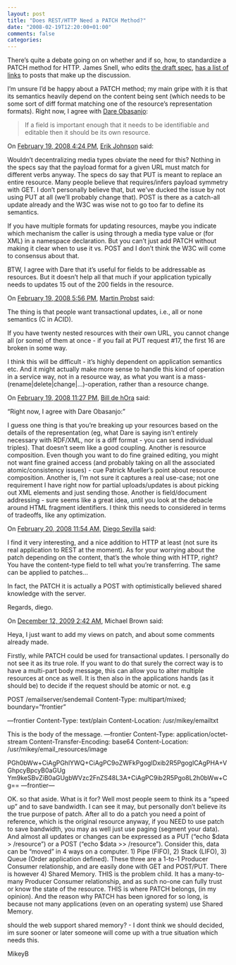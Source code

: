 ```yaml
---
layout: post
title: "Does REST/HTTP Need a PATCH Method?"
date: "2008-02-19T12:20:00+01:00"
comments: false
categories: 
---
```


<p>There&#8217;s quite a debate going on on whether and if so, how, to standardize a PATCH method for HTTP. James Snell, who edits <a href="http://www.greenbytes.de/tech/webdav/draft-dusseault-http-patch-11.html">the draft spec</a>, <a href="http://www.snellspace.com/wp/?p=894">has a list of links</a> to posts that make up the discussion. </p>

<p>I&#8217;m unsure I&#8217;d be happy about a PATCH method; my main gripe with it is that its semantics heavily depend on the content being sent (which needs to be some sort of diff format matching one of the resource&#8217;s representation formats). Right now, I agree with <a href="http://www.25hoursaday.com/weblog/2008/02/16/ThoughtsOnGooglesProposalForGranularUpdatesInAtomPub.aspx">Dare Obasanjo</a>:</p>

<blockquote>
<p>If a field is important enough that it needs to be identifiable and editable then it should be its own resource.</p>
</blockquote>

<section class="comments">



<div class="comment" id="comment-1617">
On <a href="#comment-1617" title="Permalink to this comment">February 19, 2008  4:24 PM</a>, <a href="http://appside.blogspot.com" title="http://appside.blogspot.com" rel="nofollow">Erik Johnson</a>
said:
<p>Wouldn&#8217;t decentralizing media types obviate the need for this?  Nothing in the specs say that the payload format for a given URL must match for different verbs anyway.  The specs do say that PUT is meant to replace an entire resource.  Many people believe that requires/infers payload symmetry with GET.  I don&#8217;t personally believe that, but we&#8217;ve ducked the issue by not using PUT at all (we&#8217;ll probably change that).  POST is there as a catch-all update already and the W3C was wise not to go too far to define its semantics.  </p>

<p>If you have multiple formats for updating resources, maybe you indicate which mechanism the caller is using through a media type value or (for XML) in a namespace declaration.  But you can&#8217;t just add PATCH without making it clear when to use it vs. POST and I don&#8217;t think the W3C will come to consensus about that.</p>

<p>BTW, I agree with Dare that it&#8217;s useful for fields to be addressable as resources.  But it doesn&#8217;t help all that much if your application typically needs to updates 15 out of the 200 fields in the resource.</p>


<div class="comment" id="comment-1618">
On <a href="#comment-1618" title="Permalink to this comment">February 19, 2008  5:56 PM</a>, <a href="http://www.martin-probst.com" title="http://www.martin-probst.com" rel="nofollow">Martin Probst</a>
said:
<p>The thing is that people want transactional updates, i.e., all or none semantics (C in ACID).</p>

<p>If you have twenty nested resources with their own URL, you cannot change all (or some) of them at once - if you fail at PUT request #17, the first 16 are broken in some way.</p>

<p>I think this will be difficult - it&#8217;s highly dependent on application semantics etc. And it might actually make more sense to handle this kind of operation in a service way, not in a resource way, as what you want is a mass-(rename|delete|change|&#8230;)-operation, rather than a resource change.</p>


<div class="comment" id="comment-1619">
On <a href="#comment-1619" title="Permalink to this comment">February 19, 2008 11:27 PM</a>, <a href="http://dehora.net/journal" title="http://dehora.net/journal" rel="nofollow">Bill de hOra</a>
said:
<p>&#8220;Right now, I agree with Dare Obasanjo:&#8221;</p>

<p>I guess one thing is that you&#8217;re breaking up your resources based on the details of the representation (eg, what Dare is saying isn&#8217;t entirely necessary with RDF/XML, nor is a diff format - you can send individual triples). That doesn&#8217;t seem like a good coupling. Another is resource composition. Even though you want to do fine grained editing, you might not want fine grained access (and probably taking on all the associated atomic/consistency issues) - cue Patrick Mueller&#8217;s point about resource composition. Another is, I&#8217;m not sure it captures a real use-case; not one requirement I have right now for partial uploads/updates is about picking out XML elements and just sending those. Another is field/document addressing - sure seems like a great idea, until you look at the debacle around HTML fragment identifiers. I think this needs to considered in terms of tradeoffs, like any optimization. </p>


<div class="comment" id="comment-1620">
On <a href="#comment-1620" title="Permalink to this comment">February 20, 2008 11:54 AM</a>, <a href="http://neuromancer.inf.um.es/blog" title="http://neuromancer.inf.um.es/blog" rel="nofollow">Diego Sevilla</a>
said:
<p>I find it very interesting, and a nice addition to HTTP at least (not sure its real application to REST at the moment). As for your worrying about the patch depending on the content, that&#8217;s the whole thing with HTTP, right? You have the content-type field to tell what you&#8217;re transferring. The same can be applied to patches&#8230;</p>

<p>In fact, the PATCH it is actually a POST with optimistically believed shared knowledge with the server.</p>

<p>Regards,
diego.</p>


<div class="comment" id="comment-2090">
On <a href="#comment-2090" title="Permalink to this comment">December 12, 2009  2:42 AM</a>, Michael Brown
said:
<p>Heya, I just want to add my views on patch, and about some comments already made.</p>

<p>Firstly, while PATCH could be used for transactional updates. I personally do not see it as its true role. If you want to do that surely the correct way is to have a multi-part body message, this can allow you to alter multiple resources at once as well. It is then also in the applications hands (as it should be) to decide if the request should be atomic or not. e.g</p>

<p>POST /emailserver/sendemail
Content-Type: multipart/mixed; boundary=&#8221;frontier&#8221;</p>

<p>&#8212;frontier
Content-Type: text/plain
Content-Location: /usr/mikey/emailtxt</p>

<p>This is the body of the message.
&#8212;frontier
Content-Type: application/octet-stream
Content-Transfer-Encoding: base64
Content-Location: /usr/mikey/email_resources/image</p>

<p>PGh0bWw+CiAgPGhlYWQ+CiAgPC9oZWFkPgogIDxib2R5PgogICAgPHA+VGhpcyBpcyB0aGUg
Ym9keSBvZiB0aGUgbWVzc2FnZS48L3A+CiAgPC9ib2R5Pgo8L2h0bWw+Cg==
&#8212;frontier&#8212;</p>

<p>OK. so that aside. What is it for? Well most people seem to think its a &#8220;speed up&#8221; and to save bandwidth. I can see it may, but personally don&#8217;t believe its the true purpose of patch. After all to do a patch you need a point of reference, which is the original resource anyway, if you NEED to use patch to save bandwidth, you may as well just use paging (segment your data). And almost all updates or changes can be expressed as a PUT (&#8220;echo $data > /resource&#8221;) or a POST (&#8220;echo $data >> /resource&#8221;). Consider this, data can be &#8220;moved&#8221; in 4 ways on a computer. 1) Pipe (FIFO), 2) Stack (LIFO), 3) Queue (Order application defined). These three are a 1-to-1 Producer Consumer relationship, and are easily done with GET and POST/PUT. There is however 4) Shared Memory. THIS is the problem child. It has a many-to-many Producer Consumer relationship, and as such no-one can fully trust or know the state of the resource. THIS is where PATCH belongs, (in my opinion). And the reason why PATCH has been ignored for so long, is because not many applications (even on an operating system) use Shared Memory.</p>

<p>should the web support shared memory? - I dont think we should decided, im sure sooner or later someone will come up with a true situation which needs this.</p>

<p>MikeyB</p>


</section>

